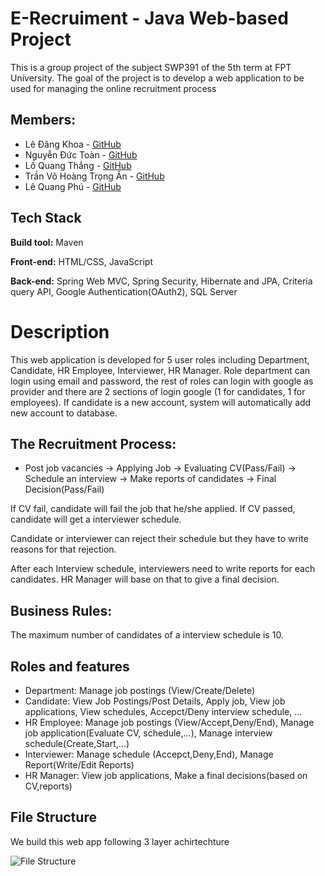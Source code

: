 # E-Recruiment - Java Web-based Project
This is a group project of the subject SWP391 of the 5th term at FPT University. The goal of the project is to develop a web application to be used for managing the online recruitment process
## Members:
* Lê Đăng Khoa  - <a href="https://github.com/khoaLe12">GitHub</a>
* Nguyễn Đức Toàn - <a href="https://github.com/Toannd832">GitHub</a>
* Lồ Quang Thắng  - <a href="https://github.com/Quang-Thang">GitHub</a>
* Trần Võ Hoàng Trọng Ân  - <a href="https://github.com/JTRerer">GitHub</a>
* Lê Quang Phú -  <a href="https://github.com/Minstreal1">GitHub</a>
## Tech Stack
**Build tool:** Maven

**Front-end:** HTML/CSS, JavaScript

**Back-end:** Spring Web MVC, Spring Security, Hibernate and JPA, Criteria query API, Google Authentication(OAuth2), SQL Server
# Description
This web application is developed for 5 user roles including Department, Candidate, HR Employee, Interviewer, HR Manager. Role department can login using email and password, the rest of roles can login with google as provider and there are 2 sections of login google (1 for candidates, 1 for employees). If candidate is a new account, system will automatically add new account to database.

## The Recruitment Process: 
* Post job vacancies -> Applying Job -> Evaluating CV(Pass/Fail) -> Schedule an interview -> Make reports of candidates -> Final Decision(Pass/Fail)

If CV fail, candidate will fail the job that he/she applied. If CV passed, candidate will get a interviewer schedule. 

Candidate or interviewer can reject their schedule but they have to write reasons for that rejection. 

After each Interview schedule, interviewers need to write reports for each candidates. HR Manager will base on that to give a final decision.

## Business Rules:
The maximum number of candidates of a interview schedule is 10.

## Roles and features
* Department: Manage job postings (View/Create/Delete)
* Candidate: View Job Postings/Post Details, Apply job, View job applications, View schedules, Accepct/Deny interview schedule, ...
* HR Employee: Manage job postings (View/Accept,Deny/End), Manage job application(Evaluate CV, schedule,...), Manage interview schedule(Create,Start,...)
* Interviewer: Manage schedule (Accepct,Deny,End), Manage Report(Write/Edit Reports)
* HR Manager: View job applications, Make a final decisions(based on CV,reports)

## File Structure
We build this web app following 3 layer achirtechture 

![File Structure](https://github.com/khoaLe12/java-swp391-HRManagement/blob/main/Pictures/Screenshot%202023-04-17%20163330.png)
